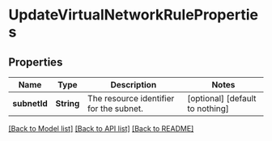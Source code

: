 # UpdateVirtualNetworkRuleProperties


## Properties
Name | Type | Description | Notes
------------ | ------------- | ------------- | -------------
**subnetId** | **String** | The resource identifier for the subnet. | [optional] [default to nothing]


[[Back to Model list]](../README.md#models) [[Back to API list]](../README.md#api-endpoints) [[Back to README]](../README.md)


